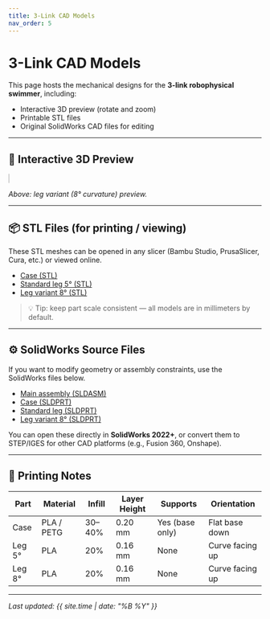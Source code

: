 ```yaml
---
title: 3-Link CAD Models
nav_order: 5
---
```


# 3-Link CAD Models

This page hosts the mechanical designs for the **3-link robophysical swimmer**, including:
- Interactive 3D preview (rotate and zoom)
- Printable STL files
- Original SolidWorks CAD files for editing

---

## 🧩 Interactive 3D Preview

<script type="module" src="https://unpkg.com/@google/model-viewer/dist/model-viewer.min.js"></script>

<model-viewer src="files/sta_leg_8.glb"
              camera-controls
              auto-rotate
              style="width:100%; max-width:600px; height:400px; background-color:#f8f8f8; border:1px solid #ccc; border-radius:8px; margin-top:16px;">
</model-viewer>

_Above: leg variant (8° curvature) preview._

---

## 📦 STL Files (for printing / viewing)

These STL meshes can be opened in any slicer (Bambu Studio, PrusaSlicer, Cura, etc.) or viewed online.

- [Case (STL)](files/case.STL)  
- [Standard leg 5° (STL)](files/sta_leg_5.STL)  
- [Leg variant 8° (STL)](files/sta_leg_8.STL)

> 💡 Tip: keep part scale consistent — all models are in millimeters by default.

---

## ⚙️ SolidWorks Source Files

If you want to modify geometry or assembly constraints, use the SolidWorks files below.

- [Main assembly (SLDASM)](files/Assem1.SLDASM)  
- [Case (SLDPRT)](files/case.SLDPRT)  
- [Standard leg (SLDPRT)](files/sta_leg.SLDPRT)  
- [Leg variant 8° (SLDPRT)](files/sta_leg_8.SLDPRT)

You can open these directly in **SolidWorks 2022+**, or convert them to STEP/IGES for other CAD platforms (e.g., Fusion 360, Onshape).

---

## 🧱 Printing Notes

| Part | Material | Infill | Layer Height | Supports | Orientation |
|------|-----------|---------|---------------|-----------|--------------|
| Case | PLA / PETG | 30–40% | 0.20 mm | Yes (base only) | Flat base down |
| Leg 5° | PLA | 20% | 0.16 mm | None | Curve facing up |
| Leg 8° | PLA | 20% | 0.16 mm | None | Curve facing up |



---

_Last updated: {{ site.time | date: "%B %Y" }}_

